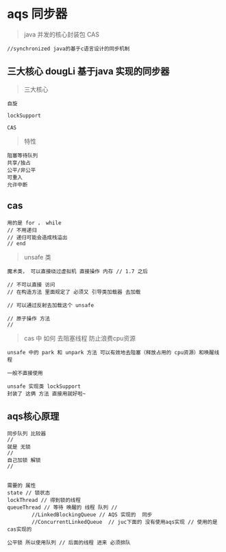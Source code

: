 


# aqs 同步器

> java 并发的核心封装包 CAS

    //synchronized java的基于c语言设计的同步机制


## 三大核心 dougLi 基于java 实现的同步器


> 三大核心

    自旋
    
    lockSupport
    
    CAS
    
> 特性

    阻塞等待队列
    共享/独占
    公平/非公平
    可重入
    允许中断


 ## cas
 
    用的是 for ， while 
    // 不用递归
    // 递归可能会造成栈溢出
    // end
 
> unsafe 类

    魔术类， 可以直接绕过虚拟机 直接操作 内存 // 1.7 之后
    
    // 不可以直接 访问 
    // 在构造方法 里面规定了 必须又 引导类加载器 去加载
    
    // 可以通过反射去加载这个 unsafe
    
    // 原子操作 方法
    //
    
> cas 中 如何 去阻塞线程 防止浪费cpu资源

    unsafe 中的 park 和 unpark 方法 可以有效地去阻塞（释放占用的 cpu资源）和唤醒线程
    
    一般不直接使用
    
    unsafe 实现类 lockSupport
    封装了 这俩 方法 直接用就好啦~
    
    
    
## aqs核心原理

    同步队列 比较器
    //
    就是 无锁 
    // 
    自己加锁 解锁
    //
    

    需要的 属性
    state // 锁状态
    lockThread // 得到锁的线程
    queueThread // 等待 唤醒的 线程 队列 //
            //LinkedBlockingQueue // AQS 实现的  同步
            //ConcurrentLinkedQueue  // juc下面的 没有使用aqs实现 // 使用的是 cas实现的
            
    公平锁 所以使用队列 // 后面的线程 进来 必须排队
    
    
    
    
    
    
    